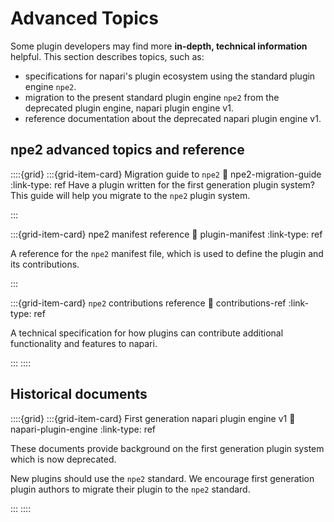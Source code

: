 # Advanced Topics

Some plugin developers may find more **in-depth, technical information** helpful. This section describes topics, such as:
- specifications for napari's plugin ecosystem using the standard plugin engine `npe2`.
- migration to the present standard plugin engine `npe2` from the deprecated plugin engine, napari plugin engine v1.
- reference documentation about the deprecated napari plugin engine v1.

## npe2 advanced topics and reference

::::{grid}
:::{grid-item-card} Migration guide to `npe2`
:link: npe2-migration-guide
:link-type: ref
Have a plugin written for the first generation plugin system? This guide will help you migrate to the `npe2` plugin system.

:::

:::{grid-item-card} npe2 manifest reference
:link: plugin-manifest
:link-type: ref

A reference for the `npe2` manifest file, which is used to define the plugin and its contributions.

:::

:::{grid-item-card} `npe2` contributions reference
:link: contributions-ref
:link-type: ref

A technical specification for how plugins can contribute additional functionality and features to napari.

:::
::::

## Historical documents

::::{grid}
:::{grid-item-card} First generation napari plugin engine v1
:link: napari-plugin-engine
:link-type: ref

These documents provide background on the first generation plugin system which is now deprecated.

New plugins should use the `npe2` standard.
We encourage first generation plugin authors to migrate their plugin to the `npe2` standard.

:::
::::